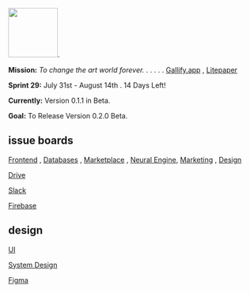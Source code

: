 
<img src="https://user-images.githubusercontent.com/51454024/129453015-b43e918e-7335-4f79-948a-d4c552978509.png" height="100" />. 

__Mission:__  *To change the art world forever.* . . . . . [Gallify.app](https://www.gallify.app/) , [Litepaper](https://www.canva.com/design/DAEgfhl5PjU/hrzMDeSBWvdyQFlguJovuQ/view?utm_content=DAEgfhl5PjU&utm_campaign=designshare&utm_medium=link&utm_source=sharebutton)

__Sprint 29:__ July 31st - August 14th . 14 Days Left!

__Currently:__ Version 0.1.1 in Beta. 

__Goal:__ To Release Version 0.2.0 Beta.
      
## issue boards

[Frontend](https://github.com/orgs/Gallify/projects/1) , [Databases](https://github.com/orgs/Gallify/projects/4) , [Marketplace](https://github.com/orgs/Gallify/projects/7) , [Neural Engine](https://github.com/orgs/Gallify/projects/5), [Marketing](https://github.com/orgs/Gallify/projects/8) , [Design](https://github.com/orgs/Gallify/projects/9)

[Drive](https://drive.google.com/drive/folders/1UyKb6CiN1pJHJfxkywHUzAGlFqLM_7Pe?usp=sharing)

[Slack](https://app.slack.com/client/T025Q30ABNY/)

[Firebase](https://console.firebase.google.com/project/gallify-64bbb/overview)

## design

[UI](https://www.figma.com/file/zuARCUmckmDlEHHEQvdl1B/Gallify?node-id=0%3A1)

[System Design](https://www.figma.com/file/3x3LpTRo1HNUjGDeLfeORH/Gallify---System-Design?node-id=0%3A1)

[Figma](https://www.figma.com/files/project/32547938/Team-project?fuid=963550657994127578)











